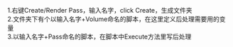 1.右键Create/Render Pass，输入名字，click Create，生成文件夹  
2.文件夹下有个以输入名字+Volume命名的脚本，在这里定义后处理需要用的变量  
3.以输入名字+Pass命名的脚本，在脚本中Execute方法里写后处理  
